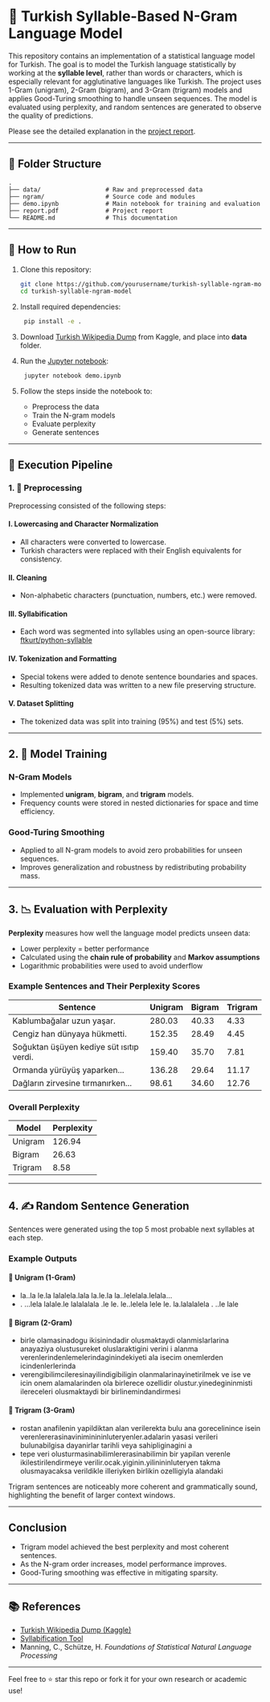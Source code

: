 # 📖 Turkish Syllable-Based N-Gram Language Model

This repository contains an implementation of a statistical language model for Turkish. The goal is to model the Turkish language statistically by working at the **syllable level**, rather than words or characters, which is especially relevant for agglutinative languages like Turkish. The project uses 1-Gram (unigram), 2-Gram (bigram), and 3-Gram (trigram) models and applies Good-Turing smoothing to handle unseen sequences. The model is evaluated using perplexity, and random sentences are generated to observe the quality of predictions. 

Please see the detailed explanation in the [project report](report.pdf).

---

## 📁 Folder Structure

    .
    ├── data/                  # Raw and preprocessed data
    ├── ngram/                 # Source code and modules
    ├── demo.ipynb             # Main notebook for training and evaluation
    ├── report.pdf             # Project report
    └── README.md              # This documentation


---

## 🚀 How to Run

1. Clone this repository:
   ```bash
   git clone https://github.com/yourusername/turkish-syllable-ngram-model.git
   cd turkish-syllable-ngram-model
   ```
2. Install required dependencies:
   ```bash
    pip install -e .
   ```

3. Download [Turkish Wikipedia Dump](https://www.kaggle.com/datasets/mustfkeskin/turkish-wikipedia-dump) from Kaggle, and place into **data** folder.

3. Run the [Jupyter notebook](demo.ipynb):
   ```bash
    jupyter notebook demo.ipynb
   ```

4. Follow the steps inside the notebook to:
    - Preprocess the data
    - Train the N-gram models
    - Evaluate perplexity
    - Generate sentences

---

## 🔄 Execution Pipeline

### 1. 🔧 Preprocessing

Preprocessing consisted of the following steps:

#### I. Lowercasing and Character Normalization
- All characters were converted to lowercase.
- Turkish characters were replaced with their English equivalents for consistency.

#### II. Cleaning
- Non-alphabetic characters (punctuation, numbers, etc.) were removed.

#### III. Syllabification
- Each word was segmented into syllables using an open-source library:
  [ftkurt/python-syllable](https://github.com/ftkurt/python-syllable)

#### IV. Tokenization and Formatting
- Special tokens were added to denote sentence boundaries and spaces.
- Resulting tokenized data was written to a new file preserving structure.

#### V. Dataset Splitting
- The tokenized data was split into training (95%) and test (5%) sets.

---

## 2. 🧠 Model Training

### N-Gram Models
- Implemented **unigram**, **bigram**, and **trigram** models.
- Frequency counts were stored in nested dictionaries for space and time efficiency.

### Good-Turing Smoothing
- Applied to all N-gram models to avoid zero probabilities for unseen sequences.
- Improves generalization and robustness by redistributing probability mass.

---

## 3. 📉 Evaluation with Perplexity

**Perplexity** measures how well the language model predicts unseen data:
- Lower perplexity = better performance
- Calculated using the **chain rule of probability** and **Markov assumptions**
- Logarithmic probabilities were used to avoid underflow

### Example Sentences and Their Perplexity Scores

| Sentence | Unigram | Bigram | Trigram |
|----------|---------|--------|---------|
| Kablumbağalar uzun yaşar. | 280.03 | 40.33 | 4.33 |
| Cengiz han dünyaya hükmetti. | 152.35 | 28.49 | 4.45 |
| Soğuktan üşüyen kediye süt ısıtıp verdi. | 159.40 | 35.70 | 7.81 |
| Ormanda yürüyüş yaparken... | 136.28 | 29.64 | 11.17 |
| Dağların zirvesine tırmanırken... | 98.61 | 34.60 | 12.76 |

### Overall Perplexity

| Model   | Perplexity |
|---------|------------|
| Unigram | 126.94     |
| Bigram  | 26.63      |
| Trigram | 8.58       |


---

## 4. ✍️ Random Sentence Generation

Sentences were generated using the top 5 most probable next syllables at each step.

### Example Outputs

#### 🔹 Unigram (1-Gram)

- la..la le.la lalalela.lala la.le.la la..lelelala.lelala...
- . ...lela lalale.le lalalalala .le le. le..lelela lele le. la.lalalalela . ..le lale

#### 🔹 Bigram (2-Gram)

- birle olamasinadogu ikisinindadir olusmaktaydi olanmislarlarina anayaziya olustusureket oluslaraktigini verini i alanma verenlerindenlemelerindaginindekiyeti ala isecim onemlerden icindenlerlerinda
- verengibilimcileresinayilindigibiligin olanmalarinayinetirilmek ve ise ve icin onem alamalarinden ola birlerece ozellidir olustur.yinedegininmisti ilereceleri olusmaktaydi bir birlinemindandirmesi

#### 🔹 Trigram (3-Gram)

- rostan anafilenin yapildiktan alan verilerekta bulu ana gorecelinince isein verenlererasinaviniminininluteryenler.adalarin yasasi verileri bulunabilgisa dayanirlar tarihli veya sahipliginagini a
- tepe veri olusturmasinabilimlererasinabilimin bir yapilan verenle ikilestirilendirmeye verilir.ocak.yiginin.yilinininluteryen takma olusmayacaksa verildikle illeriyken birlikin ozelligiyla alandaki

Trigram sentences are noticeably more coherent and grammatically sound, highlighting the benefit of larger context windows.

---

## Conclusion

- Trigram model achieved the best perplexity and most coherent sentences.
- As the N-gram order increases, model performance improves.
- Good-Turing smoothing was effective in mitigating sparsity.

---

## 📚 References

- [Turkish Wikipedia Dump (Kaggle)](https://www.kaggle.com/datasets/mustfkeskin/turkish-wikipedia-dump)
- [Syllabification Tool](https://github.com/ftkurt/python-syllable)
- Manning, C., Schütze, H. *Foundations of Statistical Natural Language Processing*

--- 

Feel free to ⭐ star this repo or fork it for your own research or academic use!
